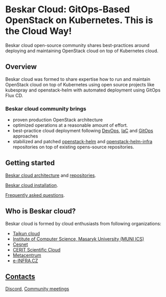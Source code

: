 # Beskar Cloud: GitOps-Based OpenStack on Kubernetes. This is the Cloud Way!

Beskar cloud open-source community shares best-practices around deploying and maintaining OpenStack cloud on top of Kubernetes cloud.

## Overview
Beskar cloud was formed to share expertise how to run and maintain OpenStack cloud on top of Kubernetes using open source projects like kubespray and openstack-helm with automated deployment using GitOps Flux CD.

### Beskar cloud community brings
 * proven production OpenStack architecture
 * optimized operations at a reasonable amount of effort.
 * best-practice cloud deployment following [DevOps](https://en.wikipedia.org/wiki/DevOps), [IaC](https://en.wikipedia.org/wiki/Infrastructure_as_code) and [GitOps](https://en.wikipedia.org/wiki/DevOps#GitOps) approaches
 * stabilized and patched [openstack-helm](https://github.com/beskar-cloud/openstack-helm) and [openstack-helm-infra](https://github.com/beskar-cloud/openstack-helm-infra) repositories on top of existing opens-source repositories.


## Getting started
[Beskar cloud architecture](https://github.com/beskar-cloud/knowledgebase/blob/main/howtos/Beskar/architecture.md) and [repositories](https://github.com/beskar-cloud/knowledgebase/blob/main/howtos/Beskar/repositories.md).

[Beskar cloud installation](https://github.com/beskar-cloud/knowledgebase/blob/main/howtos/Beskar/installation.md).

[Frequently asked questions](https://github.com/beskar-cloud/knowledgebase/blob/main/howtos/Beskar/faq.md).


## Who is Beskar cloud?
Beskar cloud is formed by cloud enthusiasts from following organizations:
 * [Taikun cloud](https://taikun.cloud/)
 * [Institute of Computer Science, Masaryk University (MUNI ICS)](https://www.ics.muni.cz/en)
 * [Cesnet](https://www.cesnet.cz/?lang=en)
 * [CERIT Scientific Cloud](https://www.cerit-sc.cz/)
 * [Metacentrum](https://www.metacentrum.cz/en/index.html)
 * [e-INFRA.CZ](https://www.e-infra.cz/en)

## [Contacts](https://github.com/beskar-cloud/knowledgebase/blob/main/team/communications.md)
[Discord](https://discord.gg/VjNvhfQd7N), [Community meetings](https://docs.google.com/document/d/1XWV80e05FNJBcoyT9KNiCFCe7i5_18LtaPsNe_-FcK4)
